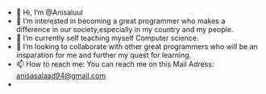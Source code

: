 - 👋 Hi, I’m @Anisaluul
- 👀 I’m interested in becoming a great programmer who makes a difference in our society,especially in my country and my people.
- 🌱 I’m currently self teaching myself Computer science.
- 💞️ I’m looking to collaborate with other great programmers who will be an insparation for me and further my quest for learning.
- 📫 How to reach me: You can reach me on this Mail Adress: anisasalaad94@gmail.com
- 


<!---
Anisaluul/Anisaluul is a ✨ special ✨ repository because its `README.md` (this file) appears on your GitHub profile.
You can click the Preview link to take a look at your changes.
--->
